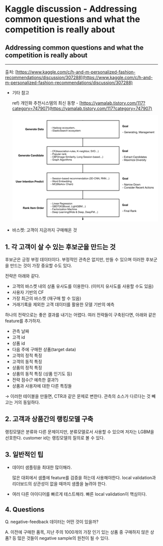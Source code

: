 # Kaggle discussion - Addressing common questions and what the competition is really about

## ****Addressing common questions and what the competition is really about****

---

출처: [https://www.kaggle.com/c/h-and-m-personalized-fashion-recommendations/discussion/307288](https://www.kaggle.com/c/h-and-m-personalized-fashion-recommendations/discussion/307288)

- 기타 참고
    
    ref) 개인화 추천시스템의 최신 동향 - [https://yamalab.tistory.com/117?category=747907](https://yamalab.tistory.com/117?category=747907)
    
    ![Untitled](Kaggle%20discussion%20-%20Addressing%20common%20questions%20an%2092e0cd14de9249e29e7ccb7f547c2ebc/Untitled.png)
    
- 바스켓: 고객이 지금까지 구매해온 것

## 1. 각 고객이 살 수 있는 후보군을 만드는 것

후보군은 긍정 부정 데이터이다. 부정적인 관측은 없지만, 만들 수 있으며 이러한 후보군을 만드는 것이 가장 중요할 수도 있다. 

전략은 아래와 같다.

- 고객의 바스켓 내의 상품 유사도를 이용한다. (이미지 유사도를 사용할 수도 있음)
- 사용자 기반의 CF
- 가장 최근의 바스켓 (재구매 할 수 있음)
- 거래기록을 제외한 고객 데이터를 활용한 모델 기반의 예측

하나의 전략으로는 좋은 결과를 내기는 어렵다. 여러 전략들이 구축된다면, 아래와 같은 feature를 추가하자.

- 관측 날짜
- 고객 id
- 상품 id
- 다음 주에 구매한 상품(target data)
- 고객의 정적 특징
- 고객의 동적 특징
- 상품의 정적 특징
- 상품의 동적 특징 (상품 인기도 등)
- 전략 점수(? 예측한 결과?)
- 상품과 사용자에 대한 다른 특징들

→ 이러한 테이블을 만들면, CTR과 같은 문제로 변한다. 관측의 소스가 다르다는 것 빼고는 거의 동일하다.

## 2. 고객과 상품간의 랭킹모델 구축

랭킹모델은 분류와 다른 문제이지만, 분류모델로서 사용할 수 있으며 저자는 LGBM을 선호한다. customer id는 랭킹모델의 질의로 볼 수 있다.

## 3. 일반적인 팁

- 데이터 샘플링을 최대한 많이해라.
    
    많은 대회에서 샘플에 feature를 검증을 하는데 사용해야한다. local validation과 리더보드의 상관성이 없을 때까지 샘플을 늘려야 한다.
    
- 여러 다른 아이디어를 빠르게 테스트해라. 빠른 local validation이 핵심이다.

## 4. Questions

Q. negative-feedback 데이터는 어떤 것이 있을까?

A. 이전에 구매한 품목, 지난 주의 1000개의 가장 인기 있는 상품 중 구매하지 않은 상품? 등 많은 것들이 negative sample의 원천이 될 수 있다.